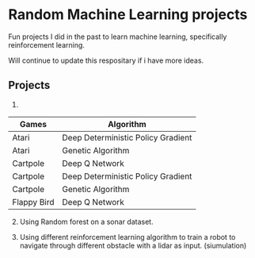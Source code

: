 # Random Machine Learning projects

Fun projects I did in the past to learn machine learning, specifically reinforcement learning.

Will continue to update this respositary if i have more ideas.

## Projects

1. 
| **Games**     | **Algorithm**                      |
| ------------- | ---------------------------------- |
| Atari         | Deep Deterministic Policy Gradient |
| Atari         | Genetic Algorithm                  |
| Cartpole      | Deep Q Network                     |
| Cartpole      | Deep Deterministic Policy Gradient |
| Cartpole      | Genetic Algorithm                  |
| Flappy Bird   | Deep Q Network                     |
    
2. Using Random forest on a sonar dataset. 
 
3. Using different reinforcement learning algorithm to train a robot to navigate through different obstacle with a lidar as input. (siumulation)
